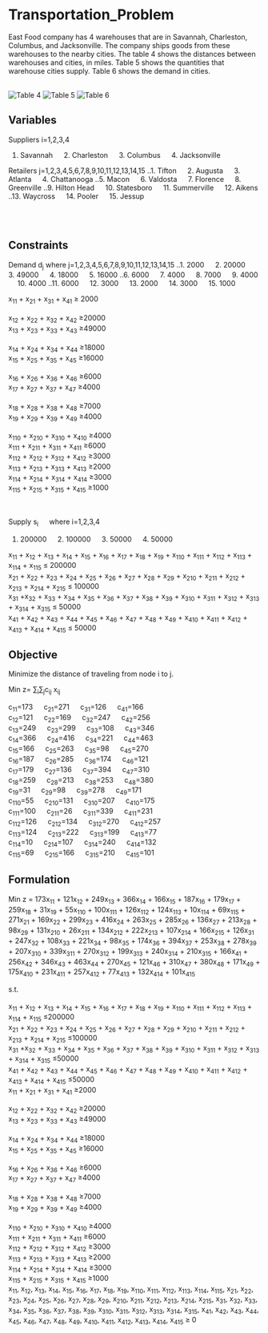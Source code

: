 # Transportation_Problem

East Food company has 4 warehouses that are in Savannah, Charleston, Columbus, and Jacksonville.  The company ships goods from these warehouses to the nearby cities.  The table 4 shows the distances between warehouses and cities, in miles.  Table 5 shows the quantities that warehouse cities supply.  Table 6 shows the demand in cities. <br /> <br />

![Table 4](https://user-images.githubusercontent.com/59415488/177019361-dc1208b6-1261-4d63-a421-f4cd6e377ebc.jpg)
![Table 5](https://user-images.githubusercontent.com/59415488/177019367-2a7b0766-eb58-48af-97eb-2a872352c340.jpg)
![Table 6](https://user-images.githubusercontent.com/59415488/177019370-2f43e3e8-379e-4430-aec0-c6200a151660.jpg)


## Variables

Suppliers	i=1,2,3,4
  1. Savannah	&emsp;	2. Charleston	&emsp;	3. Columbus	&emsp;	4. Jacksonville

Retailers	j=1,2,3,4,5,6,7,8,9,10,11,12,13,14,15
  ..1. Tifton	&emsp;	2. Augusta	&emsp;	3. Atlanta	&emsp;	4. Chattanooga
  ..5. Macon	&emsp;	6. Valdosta	&emsp;	7. Florence	&emsp;	8. Greenville
  ..9. Hilton Head	&emsp; 10. Statesboro	&emsp; 11. Summerville	&emsp; 12. Aikens
  ..13. Waycross	&emsp; 14. Pooler		&emsp; 15. Jessup

<br /> <br />
## Constraints

Demand	d<sub>j</sub> where j=1,2,3,4,5,6,7,8,9,10,11,12,13,14,15
..1. 2000	&emsp; 2. 20000	&emsp; 3. 49000	&emsp; 4. 18000	&emsp; 5. 16000
..6. 6000	&emsp; 7. 4000	&emsp; 8. 7000	&emsp; 9. 4000	&emsp; 10. 4000
..11. 6000	&emsp; 12. 3000	&emsp; 13. 2000	&emsp; 14. 3000	&emsp; 15. 1000

x<sub>11</sub> + x<sub>21</sub> + x<sub>31</sub> + x<sub>41</sub>  ≥ 2000 <br />	
x<sub>12</sub> + x<sub>22</sub> + x<sub>32</sub> + x<sub>42</sub>  ≥20000 <br />
x<sub>13</sub> + x<sub>23</sub> + x<sub>33</sub> + x<sub>43</sub>  ≥49000 <br />		
x<sub>14</sub> + x<sub>24</sub> + x<sub>34</sub> + x<sub>44</sub>  ≥18000 <br />
x<sub>15</sub> + x<sub>25</sub> + x<sub>35</sub> + x<sub>45</sub>  ≥16000 <br />		
x<sub>16</sub> + x<sub>26</sub> + x<sub>36</sub> + x<sub>46</sub>  ≥6000 <br />
x<sub>17</sub> + x<sub>27</sub> + x<sub>37</sub> + x<sub>47</sub>  ≥4000 <br />		
x<sub>18</sub> + x<sub>28</sub> + x<sub>38</sub> + x<sub>48</sub>  ≥7000 <br />
x<sub>19</sub> + x<sub>29</sub> + x<sub>39</sub> + x<sub>49</sub>  ≥4000 <br />		
x<sub>110</sub> + x<sub>210</sub> + x<sub>310</sub> + x<sub>410</sub>  ≥4000 <br />
x<sub>111</sub> + x<sub>211</sub> + x<sub>311</sub> + x<sub>411</sub>  ≥6000 <br />
x<sub>112</sub> + x<sub>212</sub> + x<sub>312</sub> + x<sub>412</sub>  ≥3000 <br />
x<sub>113</sub> + x<sub>213</sub> + x<sub>313</sub> + x<sub>413</sub>  ≥2000 <br />	
x<sub>114</sub> + x<sub>214</sub> + x<sub>314</sub> + x<sub>414</sub>  ≥3000 <br />
x<sub>115</sub> + x<sub>215</sub> + x<sub>315</sub> + x<sub>415</sub>  ≥1000 <br />
<br /> <br />

Supply	s<sub>i</sub> &emsp; where i=1,2,3,4
1. 200000	&emsp; 2. 100000	&emsp; 3. 50000	&emsp; 4. 50000

x<sub>11</sub> + x<sub>12</sub> + x<sub>13</sub> + x<sub>14</sub> + x<sub>15</sub> + x<sub>16</sub> + x<sub>17</sub> + x<sub>18</sub> + x<sub>19</sub> + x<sub>110</sub> + x<sub>111</sub> + x<sub>112</sub> + x<sub>113</sub> + x<sub>114</sub> + x<sub>115</sub>  ≤ 200000 <br /> 
x<sub>21</sub> + x<sub>22</sub> + x<sub>23</sub> + x<sub>24</sub> + x<sub>25</sub> + x<sub>26</sub> + x<sub>27</sub> + x<sub>28</sub> + x<sub>29</sub> + x<sub>210</sub> + x<sub>211</sub> + x<sub>212</sub> + x<sub>213</sub> + x<sub>214</sub> + x<sub>215</sub>  ≤ 100000 <br /> 
x<sub>31</sub> +x<sub>32</sub> + x<sub>33</sub> + x<sub>34</sub> + x<sub>35</sub> + x<sub>36</sub> + x<sub>37</sub> + x<sub>38</sub> + x<sub>39</sub> + x<sub>310</sub> + x<sub>311</sub> + x<sub>312</sub> + x<sub>313</sub> + x<sub>314</sub> + x<sub>315</sub> ≤ 50000 <br /> 
x<sub>41</sub> + x<sub>42</sub> + x<sub>43</sub> + x<sub>44</sub> + x<sub>45</sub> + x<sub>46</sub> + x<sub>47</sub> + x<sub>48</sub> + x<sub>49</sub> + x<sub>410</sub> + x<sub>411</sub> + x<sub>412</sub> + x<sub>413</sub> + x<sub>414</sub> + x<sub>415</sub> ≤ 50000 <br /> 


## Objective

Minimize the distance of traveling from node i to j.

Min z= ∑<sub>i</sub>∑<sub>j</sub>c<sub>ij</sub> x<sub>ij</sub> 

c<sub>11</sub>=173 	&emsp; c<sub>21</sub>=271	&emsp; c<sub>31</sub>=126	&emsp; c<sub>41</sub>=166 <br />
c<sub>12</sub>=121 	&emsp; c<sub>22</sub>=169	&emsp; c<sub>32</sub>=247	&emsp; c<sub>42</sub>=256 <br />
c<sub>13</sub>=249 	&emsp; c<sub>23</sub>=299	&emsp; c<sub>33</sub>=108	&emsp; c<sub>43</sub>=346 <br />
c<sub>14</sub>=366 	&emsp; c<sub>24</sub>=416	&emsp; c<sub>34</sub>=221	&emsp; c<sub>44</sub>=463 <br />
c<sub>15</sub>=166 	&emsp; c<sub>25</sub>=263	&emsp; c<sub>35</sub>=98	&emsp; c<sub>45</sub>=270 <br />
c<sub>16</sub>=187 	&emsp; c<sub>26</sub>=285	&emsp; c<sub>36</sub>=174	&emsp; c<sub>46</sub>=121 <br />
c<sub>17</sub>=179 	&emsp; c<sub>27</sub>=136	&emsp; c<sub>37</sub>=394	&emsp; c<sub>47</sub>=310 <br />
c<sub>18</sub>=259 	&emsp; c<sub>28</sub>=213	&emsp; c<sub>38</sub>=253	&emsp; c<sub>48</sub>=380 <br />
c<sub>19</sub>=31 	&emsp; c<sub>29</sub>=98	&emsp; c<sub>39</sub>=278	&emsp; c<sub>49</sub>=171 <br />
c<sub>110</sub>=55 	&emsp; c<sub>210</sub>=131	&emsp; c<sub>310</sub>=207	&emsp; c<sub>410</sub>=175 <br />
c<sub>111</sub>=100 &emsp; c<sub>211</sub>=26	&emsp; c<sub>311</sub>=339	&emsp; c<sub>411</sub>=231 <br />
c<sub>112</sub>=126 &emsp; c<sub>212</sub>=134	&emsp; c<sub>312</sub>=270	&emsp; c<sub>412</sub>=257 <br />
c<sub>113</sub>=124 &emsp; c<sub>213</sub>=222	&emsp; c<sub>313</sub>=199	&emsp; c<sub>413</sub>=77 <br />
c<sub>114</sub>=10 	&emsp; c<sub>214</sub>=107	&emsp; c<sub>314</sub>=240	&emsp; c<sub>414</sub>=132 <br />
c<sub>115</sub>=69 	&emsp; c<sub>215</sub>=166	&emsp; c<sub>315</sub>=210	&emsp; c<sub>415</sub>=101 <br />

## Formulation

Min z = 173x<sub>11</sub> + 121x<sub>12</sub> + 249x<sub>13</sub> + 366x<sub>14</sub> + 166x<sub>15</sub> + 187x<sub>16</sub> + 179x<sub>17</sub> + 259x<sub>18</sub> + 31x<sub>19</sub> + 55x<sub>110</sub> + 100x<sub>111</sub> + 126x<sub>112</sub> + 124x<sub>113</sub> + 10x<sub>114</sub> + 69x<sub>115</sub> + 271x<sub>21</sub> + 169x<sub>22</sub> + 299x<sub>23</sub> + 416x<sub>24</sub> + 263x<sub>25</sub> + 285x<sub>26</sub> + 136x<sub>27</sub> + 213x<sub>28</sub> + 98x<sub>29</sub> + 131x<sub>210</sub> + 26x<sub>211</sub> + 134x<sub>212</sub> + 222x<sub>213</sub> + 107x<sub>214</sub> + 166x<sub>215</sub> + 126x<sub>31</sub> + 247x<sub>32</sub> + 108x<sub>33</sub> + 221x<sub>34</sub> + 98x<sub>35</sub> + 174x<sub>36</sub> + 394x<sub>37</sub> + 253x<sub>38</sub> + 278x<sub>39</sub> + 207x<sub>310</sub> +
        339x<sub>311</sub> + 270x<sub>312</sub> + 199x<sub>313</sub> + 240x<sub>314</sub> + 210x<sub>315</sub> + 166x<sub>41</sub> + 256x<sub>42</sub> + 346x<sub>43</sub> + 463x<sub>44</sub> + 270x<sub>45</sub> + 121x<sub>46</sub> + 310x<sub>47</sub> + 380x<sub>48</sub> + 171x<sub>49</sub> + 175x<sub>410</sub> +   231x<sub>411</sub> + 257x<sub>412</sub> + 77x<sub>413</sub> + 132x<sub>414</sub> + 101x<sub>415</sub><br />

s.t. <br /> <br />
x<sub>11</sub> + x<sub>12</sub> + x<sub>13</sub> + x<sub>14</sub> + x<sub>15</sub> + x<sub>16</sub> + x<sub>17</sub> + x<sub>18</sub> + x<sub>19</sub> + x<sub>110</sub> + x<sub>111</sub> + x<sub>112</sub> + x<sub>113</sub> + x<sub>114</sub> + x<sub>115</sub>  ≤200000 <br />
x<sub>21</sub> + x<sub>22</sub> + x<sub>23</sub> + x<sub>24</sub> + x<sub>25</sub> + x<sub>26</sub> + x<sub>27</sub> + x<sub>28</sub> + x<sub>29</sub> + x<sub>210</sub> + x<sub>211</sub> + x<sub>212</sub> + x<sub>213</sub> + x<sub>214</sub> + x<sub>215</sub>  ≤100000 <br />
x<sub>31</sub> +x<sub>32</sub> + x<sub>33</sub> + x<sub>34</sub> + x<sub>35</sub> + x<sub>36</sub> + x<sub>37</sub> + x<sub>38</sub> + x<sub>39</sub> + x<sub>310</sub> + x<sub>311</sub> + x<sub>312</sub> + x<sub>313</sub> + x<sub>314</sub> + x<sub>315</sub>  ≤50000 <br />
x<sub>41</sub> + x<sub>42</sub> + x<sub>43</sub> + x<sub>44</sub> + x<sub>45</sub> + x<sub>46</sub> + x<sub>47</sub> + x<sub>48</sub> + x<sub>49</sub> + x<sub>410</sub> + x<sub>411</sub> + x<sub>412</sub> + x<sub>413</sub> + x<sub>414</sub> + x<sub>415</sub>  ≤50000 <br />
x<sub>11</sub> + x<sub>21</sub> + x<sub>31</sub> + x<sub>41</sub>  ≥2000 <br /> 		
x<sub>12</sub> + x<sub>22</sub> + x<sub>32</sub> + x<sub>42</sub>   ≥20000 <br />
x<sub>13</sub> + x<sub>23</sub> + x<sub>33</sub> + x<sub>43</sub>  ≥49000 <br />		
x<sub>14</sub> + x<sub>24</sub> + x<sub>34</sub> + x<sub>44</sub>  ≥18000 <br />
x<sub>15</sub> + x<sub>25</sub> + x<sub>35</sub> + x<sub>45</sub>  ≥16000 <br />		
x<sub>16</sub> + x<sub>26</sub> + x<sub>36</sub> + x<sub>46</sub>  ≥6000 <br />
x<sub>17</sub> + x<sub>27</sub> + x<sub>37</sub> + x<sub>47</sub>  ≥4000 <br />		
x<sub>18</sub> + x<sub>28</sub> + x<sub>38</sub> + x<sub>48</sub>   ≥7000 <br />
x<sub>19</sub> + x<sub>29</sub> + x<sub>39</sub> + x<sub>49</sub>  ≥4000 <br />		
x<sub>110</sub> + x<sub>210</sub> + x<sub>310</sub> + x<sub>410</sub>  ≥4000 <br />
x<sub>111</sub> + x<sub>211</sub> + x<sub>311</sub> + x<sub>411</sub>  ≥6000	<br />
x<sub>112</sub> + x<sub>212</sub> + x<sub>312</sub> + x<sub>412</sub>  ≥3000 <br />
x<sub>113</sub> + x<sub>213</sub> + x<sub>313</sub> + x<sub>413</sub>  ≥2000	<br />
x<sub>114</sub> + x<sub>214</sub> + x<sub>314</sub> + x<sub>414</sub>  ≥3000 <br />
x<sub>115</sub> + x<sub>215</sub> + x<sub>315</sub> + x<sub>415</sub>  ≥1000 <br />
x<sub>11</sub>, x<sub>12</sub>, x<sub>13</sub>, x<sub>14</sub>, x<sub>15</sub>, x<sub>16</sub>, x<sub>17</sub>, x<sub>18</sub>, x<sub>19</sub>, x<sub>110</sub>, x<sub>111</sub>, x<sub>112</sub>, x<sub>113</sub>, x<sub>114</sub>, x<sub>115</sub>, x<sub>21</sub>, x<sub>22</sub>, x<sub>23</sub>, x<sub>24</sub>, x<sub>25</sub>, x<sub>26</sub>, x<sub>27</sub>, x<sub>28</sub>, x<sub>29</sub>, x<sub>210</sub>, x<sub>211</sub>, x<sub>212</sub>, x<sub>213</sub>, x<sub>214</sub>, x<sub>215</sub>, x<sub>31</sub>, x<sub>32</sub>, x<sub>33</sub>, x<sub>34</sub>, x<sub>35</sub>, x<sub>36</sub>, x<sub>37</sub>, x<sub>38</sub>, x<sub>39</sub>, x<sub>310</sub>, x<sub>311</sub>, x<sub>312</sub>, x<sub>313</sub>, x<sub>314</sub>, x<sub>315</sub>, x<sub>41</sub>, x<sub>42</sub>, x<sub>43</sub>, x<sub>44</sub>, x<sub>45</sub>, x<sub>46</sub>, x<sub>47</sub>, x<sub>48</sub>, x<sub>49</sub>, x<sub>410</sub>, x<sub>411</sub>, x<sub>412</sub>, x<sub>413</sub>, x<sub>414</sub>, x<sub>415</sub>   ≥ 0  


